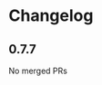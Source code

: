 # Changelog

<!-- <START NEW CHANGELOG ENTRY> -->

## 0.7.7

No merged PRs

<!-- <END NEW CHANGELOG ENTRY> -->
